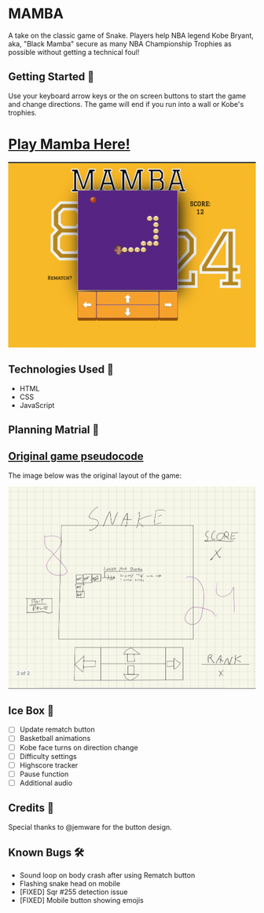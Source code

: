 # MAMBA

A take on the classic game of Snake. Players help NBA legend Kobe Bryant, aka, "Black Mamba"  secure as many NBA Championship Trophies as possible without getting a technical foul!

## Getting Started 🐍

Use your keyboard arrow keys or the on screen buttons to start the game and change directions. The game will end if you run into a wall or Kobe's trophies.

# [Play Mamba Here!](https://harrison-snake.netlify.app/)

![MAMBA Game Screenshot](./assets/game-play-img.png)

## Technologies Used 💾

- HTML
- CSS
- JavaScript

## Planning Matrial 📕

## [Original game pseudocode](https://docs.google.com/document/d/1TEJkIB5uubCW0JDVM64F5_dmlGbBcCfhMJ09kc_D4AM/edit)
The image below was the original layout of the game:

![MAMBA Game Screenshot](./assets/app-sketch.png)

## Ice Box 🧊

- [ ] Update rematch button
- [ ] Basketball animations
- [ ] Kobe face turns on direction change
- [ ] Difficulty settings
- [ ] Highscore tracker 
- [ ] Pause function
- [ ] Additional audio

## Credits 🙌

Special thanks to @jemware for the button design.

## Known Bugs 🛠️

- Sound loop on body crash after using Rematch button
- Flashing snake head on mobile
- [FIXED] Sqr #255 detection issue 
- [FIXED] Mobile button showing emojis